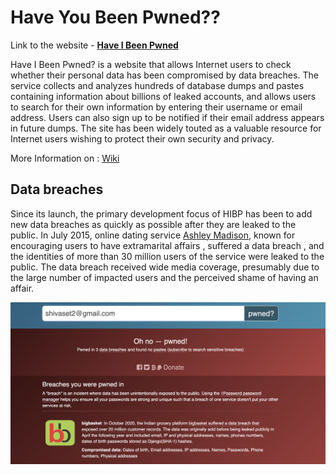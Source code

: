 # Have You Been Pwned??

Link to the website - **[Have I Been Pwned](https://haveibeenpwned.com)**

Have I Been Pwned? is a website that allows Internet users to check whether their personal data has been compromised by data breaches. The service collects and analyzes hundreds of database dumps and pastes containing information about billions of leaked accounts, and allows users to search for their own information by entering their username or email address. Users can also sign up to be notified if their email address appears in future dumps. The site has been widely touted as a valuable resource for Internet users wishing to protect their own security and privacy.

More Information on : [Wiki](https://en.wikipedia.org/wiki/Have_I_Been_Pwned%3F)

## Data breaches

Since its launch, the primary development focus of HIBP has been to add new data breaches as quickly as possible after they are leaked to the public.
In July 2015, online dating service [Ashley Madison](https://en.wikipedia.org/wiki/Ashley_Madison), known for encouraging users to have extramarital affairs , suffered a data breach , and the identities of more than 30 million users of the service were leaked to the public. The data breach received wide media coverage, presumably due to the large number of impacted users and the perceived shame of having an affair.


<img width="1000" alt="Hibp" src="pwn.png">